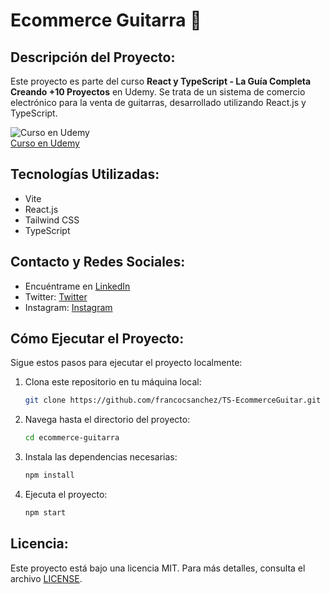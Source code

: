 # Ecommerce Guitarra 🎸

## Descripción del Proyecto:
Este proyecto es parte del curso **React y TypeScript - La Guía Completa Creando +10 Proyectos** en Udemy. Se trata de un sistema de comercio electrónico para la venta de guitarras, desarrollado utilizando React.js y TypeScript.

![Curso en Udemy](https://codigoconjuan.com/wp-content/uploads/2019/07/ImagenCurso-700x400.jpg)  
[Curso en Udemy](https://www.udemy.com/course/react-de-principiante-a-experto-creando-mas-de-10-aplicaciones/?utm_source=adwords&utm_medium=udemyads&utm_campaign=LongTail_la.ES_cc.LATAM&utm_term=_._ag_121424001339_._ad_515898216143_._kw__._de_c_._dm__._pl__._ti_dsa-1190286617479_._li_1000099_._pd__._&matchtype=&gad_source=1&gclid=EAIaIQobChMIydqHhLrRhQMVZhqtBh0ZtAyAEAAYASAAEgK_EfD_BwE&couponCode=2021PM25)

## Tecnologías Utilizadas:
- Vite
- React.js
- Tailwind CSS
- TypeScript

## Contacto y Redes Sociales:
- Encuéntrame en [LinkedIn](https://www.linkedin.com/in/francocsanchez/)
- Twitter: [Twitter](https://twitter.com/francocsanchez)  
- Instagram: [Instagram](https://instagram.com/francocsanchez)

## Cómo Ejecutar el Proyecto:
Sigue estos pasos para ejecutar el proyecto localmente:

1. Clona este repositorio en tu máquina local:
    ```bash
    git clone https://github.com/francocsanchez/TS-EcommerceGuitar.git
    ```

2. Navega hasta el directorio del proyecto:
    ```bash
    cd ecommerce-guitarra
    ```

3. Instala las dependencias necesarias:
    ```bash
    npm install
    ```

4. Ejecuta el proyecto:
    ```bash
    npm start
    ```

## Licencia:
Este proyecto está bajo una licencia MIT. Para más detalles, consulta el archivo [LICENSE](LICENSE).
